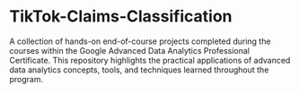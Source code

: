 # TikTok-Claims-Classification
A collection of hands-on end-of-course projects completed during the courses within the Google Advanced Data Analytics Professional Certificate. This repository highlights the practical applications of advanced data analytics concepts, tools, and techniques learned throughout the program.
